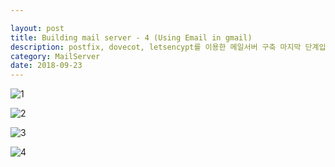 ```yaml
---

layout: post
title: Building mail server - 4 (Using Email in gmail)
description: postfix, dovecot, letsencypt를 이용한 메일서버 구축 마지막 단계입니다. 
category: MailServer
date: 2018-09-23
---
```




![1](/Users/teemo/Desktop/T22m0.github.io/assets/images/2018-09-21-building-mail-server-4/1.png)

![2](/Users/teemo/Desktop/T22m0.github.io/assets/images/2018-09-21-building-mail-server-4/2.png)

![3](/Users/teemo/Desktop/T22m0.github.io/assets/images/2018-09-21-building-mail-server-4/3.png)

![4](/Users/teemo/Desktop/T22m0.github.io/assets/images/2018-09-21-building-mail-server-4/4.png)